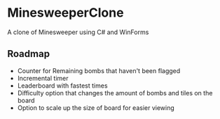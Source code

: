 # MinesweeperClone
A clone of Minesweeper using C# and WinForms


## Roadmap
* Counter for Remaining bombs that haven't been flagged
* Incremental timer
* Leaderboard with fastest times
* Difficulty option that changes the amount of bombs and tiles on the board
* Option to scale up the size of board for easier viewing